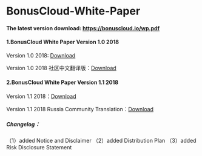 # BonusCloud-White-Paper

#### The latest version download: https://bonuscloud.io/wp.pdf
 
 
#### 1.BonusCloud White Paper Version 1.0 2018

Version 1.0 2018: [Download](https://github.com/BonusCloud/BonusCloud-White-Paper/blob/master/BonusCloud%20White%20Paper%202018%20Version%201.0.pdf)

Version 1.0 2018 社区中文翻译版：[Download](https://github.com/BonusCloud/BonusCloud-White-Paper/blob/master/BonusCloud%20%E7%99%BD%E7%9A%AE%E4%B9%A6%20v1.0.pdf)
 
 
#### 2.BonusCloud White Paper Version 1.1 2018

Version 1.1 2018：[Download](https://github.com/BonusCloud/BonusCloud-White-Paper/blob/master/BonusCloud%20White%20Paper%202018%20Version%201.1%20.pdf)

Version 1.1 2018 Russia Community Translation：[Download](https://github.com/BonusCloud/BonusCloud-White-Paper/blob/master/BonusCloud%20White%20Paper%202018%20Version%201.1%20RU.pdf)

##### Changelog：
（1）added Notice and Disclaimer
（2）added Distribution Plan
（3）added Risk Disclosure Statement

